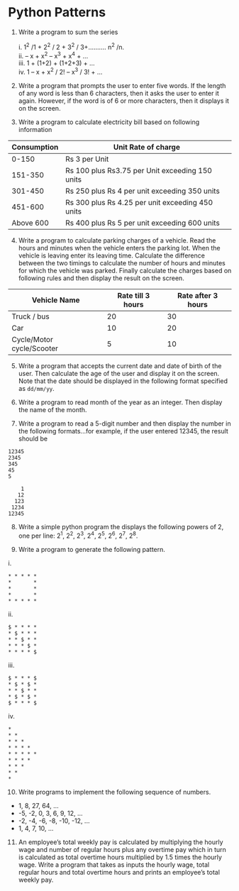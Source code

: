 # Python Patterns
01. Write a program to sum the series

    i. 1<sup>2</sup> /1 + 2<sup>2</sup> / 2 + 3<sup>2</sup> / 3+.......... n<sup>2</sup> /n.<br>
    ii. – x + x<sup>2</sup> – x<sup>3</sup> + x<sup>4</sup> + ...<br>
    iii. 1 + (1+2) + (1+2+3) + ...<br>
    iv. 1 – x + x<sup>2</sup> / 2! – x<sup>3</sup> / 3! + ...

02.  Write a program that prompts the user to enter five words. If the length of any word is
less than 6 characters, then it asks the user to enter it again. However, if the word is of 6
or more characters, then it displays it on the screen.

03.  Write a program to calculate electricity bill based on following information

  | Consumption | Unit Rate of charge                              |
  | ----------- | ------------------------------------------------ |
  | 0-150       | Rs 3 per Unit                                    |
  | 151-350     | Rs 100 plus Rs3.75 per Unit exceeding 150 units  |
  | 301-450     | Rs 250 plus Rs 4 per unit exceeding 350 units    |
  | 451-600     | Rs 300 plus Rs 4.25 per unit exceeding 450 units |
  | Above 600   | Rs 400 plus Rs 5 per unit exceeding 600 units    |

04.  Write a program to calculate parking charges of a vehicle. Read the hours and minutes
when the vehicle enters the parking lot. When the vehicle is leaving enter its leaving
time. Calculate the difference between the two timings to calculate the number of hours
and minutes for which the vehicle was parked. Finally calculate the charges based on
following rules and then display the result on the screen.

  | Vehicle Name              | Rate till 3 hours | Rate after 3 hours |
  | ------------------------- | ----------------- | ------------------ |
  | Truck / bus               | 20                | 30                 |
  | Car                       | 10                | 20                 |
  | Cycle/Motor cycle/Scooter | 5                 | 10                 |

05.  Write a program that accepts the current date and date of birth of the user. Then calculate
the age of the user and display it on the screen. Note that the date should be displayed in
the following format specified as `dd/mm/yy`.

06.  Write a program to read month of the year as an integer. Then display the name of the
month.

07.  Write a program to read a 5-digit number and then display the number in the following
formats...for example, if the user entered 12345, the result should be
```
12345
2345
345
45
5
```
```
    1
   12
  123
 1234
12345
```

08.  Write a simple python program the displays the following powers of 2, one per line: 2<sup>1</sup>, 2<sup>2</sup>, 2<sup>3</sup>, 2<sup>4</sup>, 2<sup>5</sup>, 2<sup>6</sup>, 2<sup>7</sup>, 2<sup>8</sup>.

09.  Write a program to generate the following pattern.

i.
```
* * * * *
*       *
*       *
*       *
* * * * *
```
ii.
```
$ * * * *
* $ * * *
* * $ * *
* * * $ *
* * * * $
```
iii.
```
$ * * * $
* $ * $ *
* * $ * *
* $ * $ *
$ * * * $
```
iv.
```
*
* *
* * *
* * * *
* * * * *
* * * *
* * *
* *
*
```

10.  Write programs to implement the following sequence of numbers.
  - 1, 8, 27, 64, ...
  - -5, -2, 0, 3, 6, 9, 12, ...
  - -2, -4, -6, -8, -10, -12, ...
  - 1, 4, 7, 10, ...

11.  An employee’s total weekly pay is calculated by multiplying the hourly wage and
number of regular hours plus any overtime pay which in turn is calculated as total
overtime hours multiplied by 1.5 times the hourly wage. Write a program that takes as
inputs the hourly wage, total regular hours and total overtime hours and prints an
employee’s total weekly pay.